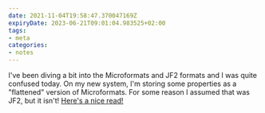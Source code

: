 ```yaml
---
date: 2021-11-04T19:58:47.370047169Z
expiryDate: 2023-06-21T09:01:04.983525+02:00
tags:
- meta
categories:
- notes
---
```


I've been diving a bit into the Microformats and JF2 formats and I was quite confused today. On my new system, I'm storing some properties as a "flattened" version of Microformats. For some reason I assumed that was JF2, but it isn't! [Here's a nice read!](https://aaronparecki.com/2017/04/24/15/jf2)
